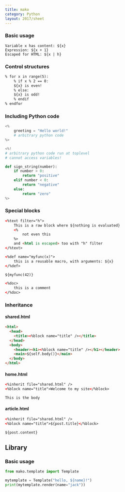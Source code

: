 ```yaml
---
title: mako
category: Python
layout: 2017/sheet
---
```


### Basic usage

```
Variable x has content: ${x}
Expression: ${x + 1}
Escaped for HTML: ${x | h}
```

### Control structures

```html
% for x in range(5):
    % if x % 2 == 0:
    ${x} is even!
    % else:
    ${x} is odd!
    % endif
% endfor
```

### Including Python code

```python
<%
    greeting = "Hello world!"
    # arbitrary python code
%>

<%!
# arbitrary python code run at toplevel
# cannot access variables!

def sign_string(number):
    if number > 0:
        return "positive"
    elif number < 0:
        return "negative"
    else:
        return "zero"
%>
```

### Special blocks

```html
<%text filter="h">
    This is a raw block where ${nothing is evaluated}
    <%
        not even this
    %>
    and <html is escaped> too with "h" filter
</%text>

<%def name="myfunc(x)">
    this is a reusable macro, with arguments: ${x}
</%def>

${myfunc(42)}

<%doc>
    this is a comment
</%doc>
```

### Inheritance

#### shared.html

```html
<html>
  <head>
    <title><%block name="title" /></title>
  </head>
  <body>
    <header><h1><%block name="title" /></h1></header>
    <main>${self.body()}</main>
  </body>
</html>
```

#### home.html

```html
<%inherit file="shared.html" />
<%block name="title">Welcome to my site</%block>

This is the body
```

#### article.html

```html
<%inherit file="shared.html" />
<%block name="title">${post.title}</%block>

${post.content}
```

## Library

### Basic usage

```python
from mako.template import Template

mytemplate = Template("hello, ${name}!")
print(mytemplate.render(name="jack"))
```
